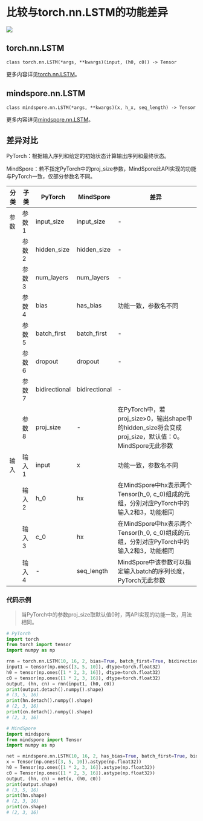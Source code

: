 # 比较与torch.nn.LSTM的功能差异

<a href="https://gitee.com/mindspore/docs/blob/master/docs/mindspore/source_zh_cn/note/api_mapping/pytorch_diff/LSTM.md" target="_blank"><img src="https://mindspore-website.obs.cn-north-4.myhuaweicloud.com/website-images/master/resource/_static/logo_source.png"></a>

## torch.nn.LSTM

```text
class torch.nn.LSTM(*args, **kwargs)(input, (h0, c0)) -> Tensor
```

更多内容详见[torch.nn.LSTM](https://pytorch.org/docs/1.8.1/generated/torch.nn.LSTM.html)。

## mindspore.nn.LSTM

```text
class mindspore.nn.LSTM(*args, **kwargs)(x, h_x, seq_length) -> Tensor
```

更多内容详见[mindspore.nn.LSTM](https://www.mindspore.cn/docs/zh-CN/master/api_python/nn/mindspore.nn.LSTM.html)。

## 差异对比

PyTorch：根据输入序列和给定的初始状态计算输出序列和最终状态。

MindSpore：若不指定PyTorch中的proj_size参数，MindSpore此API实现的功能与PyTorch一致，仅部分参数名不同。

| 分类 | 子类   | PyTorch       | MindSpore     | 差异                                                                            |
| --- |------|---------------|---------------|-------------------------------------------------------------------------------|
|参数 | 参数1  | input_size    | input_size    | -                                                                             |
| | 参数2  | hidden_size   | hidden_size   | -                                                                             |
| | 参数3  | num_layers    | num_layers    | -                                                                             |
| | 参数4  | bias          | has_bias      | 功能一致，参数名不同                                                                   |
| | 参数5  | batch_first   | batch_first   | -                                                                             |
| | 参数6  | dropout       | dropout       | -                                                                             |
| | 参数7  | bidirectional | bidirectional | -                                                                             |
| | 参数8  | proj_size     | -             | 在PyTorch中，若proj_size>0，输出shape中的hidden_size将会变成proj_size，默认值：0。MindSpore无此参数 |
| 输入 | 输入1 | input         | x             | 功能一致，参数名不同                                                                   |
| | 输入2 | h_0           | hx            | 在MindSpore中hx表示两个Tensor(h_0, c_0)组成的元组，分别对应PyTorch中的输入2和3，功能相同          |
| | 输入3 | c_0           | hx             | 在MindSpore中hx表示两个Tensor(h_0, c_0)组成的元组，分别对应PyTorch中的输入2和3，功能相同                                                                          |
| | 输入4 | -             | seq_length    | MindSpore中该参数可以指定输入batch的序列长度，PyTorch无此参数                                 |

### 代码示例

> 当PyTorch中的参数proj_size取默认值0时，两API实现的功能一致，用法相同。

```python
# PyTorch
import torch
from torch import tensor
import numpy as np

rnn = torch.nn.LSTM(10, 16, 2, bias=True, batch_first=True, bidirectional=False)
input1 = tensor(np.ones([3, 5, 10]), dtype=torch.float32)
h0 = tensor(np.ones([1 * 2, 3, 16]), dtype=torch.float32)
c0 = tensor(np.ones([1 * 2, 3, 16]), dtype=torch.float32)
output, (hn, cn) = rnn(input1, (h0, c0))
print(output.detach().numpy().shape)
# (3, 5, 16)
print(hn.detach().numpy().shape)
# (2, 3, 16)
print(cn.detach().numpy().shape)
# (2, 3, 16)

# MindSpore
import mindspore
from mindspore import Tensor
import numpy as np

net = mindspore.nn.LSTM(10, 16, 2, has_bias=True, batch_first=True, bidirectional=False)
x = Tensor(np.ones([3, 5, 10]).astype(np.float32))
h0 = Tensor(np.ones([1 * 2, 3, 16]).astype(np.float32))
c0 = Tensor(np.ones([1 * 2, 3, 16]).astype(np.float32))
output, (hn, cn) = net(x, (h0, c0))
print(output.shape)
# (3, 5, 16)
print(hn.shape)
# (2, 3, 16)
print(cn.shape)
# (2, 3, 16)
```
